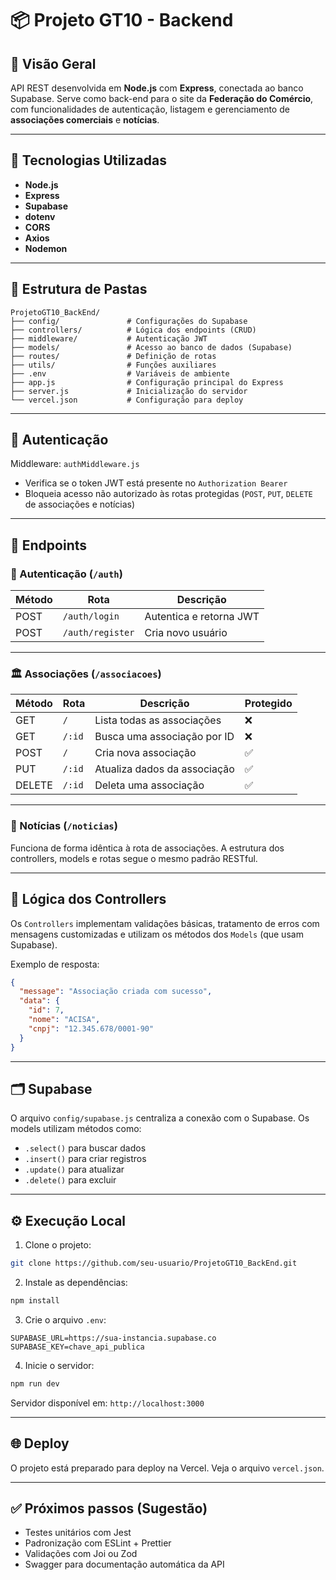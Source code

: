 # 📦 Projeto GT10 - Backend

## 🔎 Visão Geral

API REST desenvolvida em **Node.js** com **Express**, conectada ao banco Supabase. Serve como back-end para o site da **Federação do Comércio**, com funcionalidades de autenticação, listagem e gerenciamento de **associações comerciais** e **notícias**.

---

## 🚀 Tecnologias Utilizadas

- **Node.js**
- **Express**
- **Supabase**
- **dotenv**
- **CORS**
- **Axios**
- **Nodemon**

---

## 📁 Estrutura de Pastas

```
ProjetoGT10_BackEnd/
├── config/               # Configurações do Supabase
├── controllers/          # Lógica dos endpoints (CRUD)
├── middleware/           # Autenticação JWT
├── models/               # Acesso ao banco de dados (Supabase)
├── routes/               # Definição de rotas
├── utils/                # Funções auxiliares
├── .env                  # Variáveis de ambiente
├── app.js                # Configuração principal do Express
├── server.js             # Inicialização do servidor
└── vercel.json           # Configuração para deploy
```

---

## 🔐 Autenticação

Middleware: `authMiddleware.js`  
- Verifica se o token JWT está presente no `Authorization Bearer`
- Bloqueia acesso não autorizado às rotas protegidas (`POST`, `PUT`, `DELETE` de associações e notícias)

---

## 📌 Endpoints

### 📂 Autenticação (`/auth`)
| Método | Rota           | Descrição              |
|--------|----------------|------------------------|
| POST   | `/auth/login`  | Autentica e retorna JWT |
| POST   | `/auth/register` | Cria novo usuário      |

---

### 🏛️ Associações (`/associacoes`)

| Método | Rota                  | Descrição                     | Protegido |
|--------|-----------------------|-------------------------------|-----------|
| GET    | `/`                   | Lista todas as associações    | ❌        |
| GET    | `/:id`                | Busca uma associação por ID   | ❌        |
| POST   | `/`                   | Cria nova associação          | ✅        |
| PUT    | `/:id`                | Atualiza dados da associação  | ✅        |
| DELETE | `/:id`                | Deleta uma associação         | ✅        |

---

### 📰 Notícias (`/noticias`)

Funciona de forma idêntica à rota de associações. A estrutura dos controllers, models e rotas segue o mesmo padrão RESTful.

---

## 🧠 Lógica dos Controllers

Os `Controllers` implementam validações básicas, tratamento de erros com mensagens customizadas e utilizam os métodos dos `Models` (que usam Supabase).

Exemplo de resposta:
```json
{
  "message": "Associação criada com sucesso",
  "data": {
    "id": 7,
    "nome": "ACISA",
    "cnpj": "12.345.678/0001-90"
  }
}
```

---

## 🗂️ Supabase

O arquivo `config/supabase.js` centraliza a conexão com o Supabase. Os models utilizam métodos como:

- `.select()` para buscar dados
- `.insert()` para criar registros
- `.update()` para atualizar
- `.delete()` para excluir

---

## ⚙️ Execução Local

1. Clone o projeto:
```bash
git clone https://github.com/seu-usuario/ProjetoGT10_BackEnd.git
```

2. Instale as dependências:
```bash
npm install
```

3. Crie o arquivo `.env`:
```env
SUPABASE_URL=https://sua-instancia.supabase.co
SUPABASE_KEY=chave_api_publica
```

4. Inicie o servidor:
```bash
npm run dev
```

Servidor disponível em: `http://localhost:3000`

---

## 🌐 Deploy

O projeto está preparado para deploy na Vercel. Veja o arquivo `vercel.json`.

---

## ✅ Próximos passos (Sugestão)

- Testes unitários com Jest
- Padronização com ESLint + Prettier
- Validações com Joi ou Zod
- Swagger para documentação automática da API